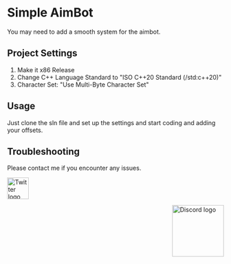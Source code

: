 # Simple AimBot

You may need to add a smooth system for the aimbot.

## Project Settings

1. Make it x86 Release
2. Change C++ Language Standard to "ISO C++20 Standard (/std:c++20)"
3. Character Set: "Use Multi-Byte Character Set"

## Usage
Just clone the sln file and set up the settings
and start coding and adding your offsets.

## Troubleshooting

Please contact me if you encounter any issues.

<a href="https://twitter.com/xdenlz"><img src="https://user-images.githubusercontent.com/106308342/208211675-c2459c4d-0420-4d2c-8b21-31f39b9615ee.png" alt="Twitter logo" width="50"></a>

<a href="https://discord.gg/bzteam" style="float: right; margin: 0 0 0 10px;"><img src="https://user-images.githubusercontent.com/106308342/208212582-99aa1a14-2549-416a-a640-6d5e71379269.png" alt="Discord logo" width="120"></a>
